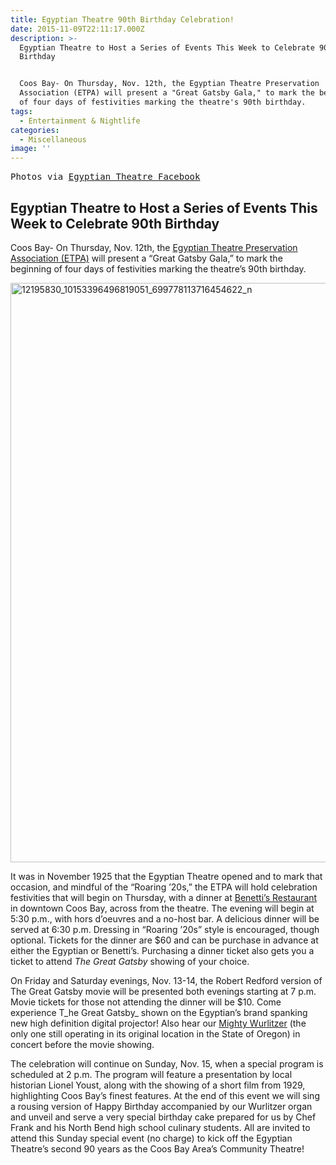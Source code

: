 ```yaml
---
title: Egyptian Theatre 90th Birthday Celebration!
date: 2015-11-09T22:11:17.000Z
description: >-
  Egyptian Theatre to Host a Series of Events This Week to Celebrate 90th
  Birthday


  Coos Bay- On Thursday, Nov. 12th, the Egyptian Theatre Preservation
  Association (ETPA) will present a "Great Gatsby Gala," to mark the beginning
  of four days of festivities marking the theatre's 90th birthday.
tags:
  - Entertainment & Nightlife
categories:
  - Miscellaneous
image: ''
---
```

<pre>Photos via <a href="https://www.facebook.com/EGYPTIAN-THEATRE-COOS-BAY-233578989050/?fref=photo" target="_blank">Egyptian Theatre Facebook</a></pre>

## **Egyptian Theatre to Host a Series of Events This Week to Celebrate 90th Birthday**

Coos Bay- On Thursday, Nov. 12th, the <a href="http://egyptiantheatreoregon.com/" target="_blank">Egyptian Theatre Preservation Association (ETPA)</a> will present a &#8220;Great Gatsby Gala,&#8221; to mark the beginning of four days of festivities marking the theatre&#8217;s 90th birthday.

<img class="aligncenter size-large wp-image-68763" src="/wp-content/uploads/2015/11/12195830_10153396496819051_699778113716454622_n-674x927.jpg" alt="12195830_10153396496819051_699778113716454622_n" width="674" height="927" srcset="/wp-content/uploads/2015/11/12195830_10153396496819051_699778113716454622_n-674x927.jpg 674w, /wp-content/uploads/2015/11/12195830_10153396496819051_699778113716454622_n-97x133.jpg 97w, /wp-content/uploads/2015/11/12195830_10153396496819051_699778113716454622_n.jpg 698w" sizes="(max-width: 674px) 100vw, 674px" />

It was in November 1925 that the Egyptian Theatre opened and to mark that occasion, and mindful of the &#8220;Roaring &#8217;20s,&#8221; the ETPA will hold celebration festivities that will begin on Thursday, with a dinner at <a href="http://benettis.com/" target="_blank">Benetti&#8217;s Restaurant</a> in downtown Coos Bay, across from the theatre. The evening will begin at 5:30 p.m., with hors d’oeuvres and a no-host bar. A delicious dinner will be served at 6:30 p.m. Dressing in &#8220;Roaring &#8217;20s&#8221; style is encouraged, though optional. Tickets for the dinner are $60 and can be purchase in advance at either the Egyptian or Benetti&#8217;s. Purchasing a dinner ticket also gets you a ticket to attend _The Great Gatsby_ showing of your choice.

On Friday and Saturday evenings, Nov. 13-14, the Robert Redford version of The Great Gatsby movie will be presented both evenings starting at 7 p.m. Movie tickets for those not attending the dinner will be $10. Come experience T_he Great Gatsby_ shown on the Egyptian&#8217;s brand spanking new high definition digital projector! Also hear our <a href="http://egyptiantheatreoregon.com/wurlitzer-orchesta/" target="_blank">Mighty Wurlitzer</a> (the only one still operating in its original location in the State of Oregon) in concert before the movie showing.

The celebration will continue on Sunday, Nov. 15, when a special program is scheduled at 2 p.m. The program will feature a presentation by local historian Lionel Youst, along with the showing of a short film from 1929, highlighting Coos Bay’s finest features. At the end of this event we will sing a rousing version of Happy Birthday accompanied by our Wurlitzer organ and unveil and serve a very special birthday cake prepared for us by Chef Frank and his North Bend high school culinary students. All are invited to attend this Sunday special event (no charge) to kick off the Egyptian Theatre&#8217;s second 90 years as the Coos Bay Area&#8217;s Community Theatre!
